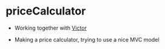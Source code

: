 # priceCalculator

- Working together with [Victor](https://github.com/Victor-28)

- Making a price calculator, trying to use a nice MVC model
